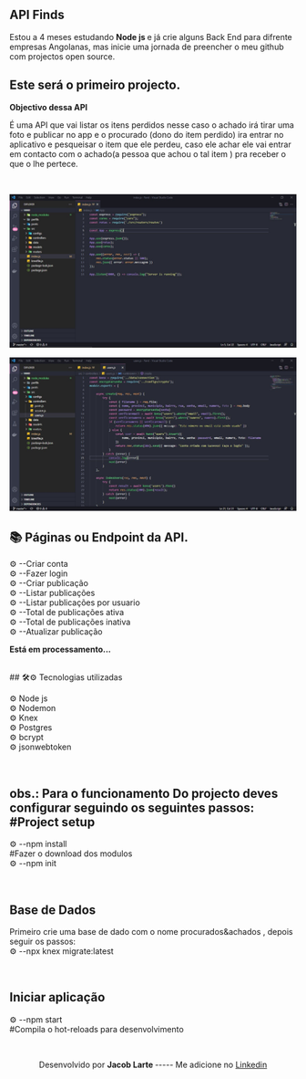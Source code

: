 ## API Finds 
Estou a 4 meses estudando <b> Node js </b>  e já crie  alguns Back End para difrente empresas Angolanas, mas inicie uma jornada de preencher o meu github com projectos open source.


## Este será o primeiro projecto.

<b>Objectivo dessa API </b>   

<p> É uma API que vai listar os itens perdidos nesse caso  o achado irá tirar uma foto e publicar no app e o procurado (dono do item perdido) ira entrar no aplicativo e pesqueisar o item que ele perdeu, caso ele achar ele vai entrar em contacto com o  achado(a pessoa que achou o tal item ) pra receber o que o lhe pertece. </p>

<br>

![Screen index](https://github.com/Jacob-dvlp/api-finds/blob/master/index.jpg)

![user](https://github.com/Jacob-dvlp/api-finds/blob/master/user.jpg)

## 📚 Páginas  ou Endpoint da API.

 ⚙ --Criar conta <br>
 ⚙ --Fazer login <br>
 ⚙ --Criar publicação <br>
 ⚙ --Listar publicações <br>
 ⚙ --Listar publicações por  usuario<br>
 ⚙ --Total  de  publicações ativa <br>
 ⚙ --Total  de  publicações inativa <br>
 ⚙ --Atualizar publicação<br>

<b>Está em processamento...</b>





<br>
## 🛠⚙ Tecnologias utilizadas
 
⚙ Node js <br>
⚙ Nodemon <br>
⚙ Knex  <br>
⚙ Postgres <br>
⚙ bcrypt <br>
⚙ jsonwebtoken <br>


<br>

 ## obs.: Para o funcionamento Do projecto deves configurar seguindo os seguintes passos: #Project setup

 ⚙ --npm install <br>
 #Fazer o download dos modulos <br>
 ⚙ --npm init <br>

<br>

 ## Base de Dados
 Primeiro crie uma base de dado com o nome procurados&achados , depois seguir os passos: <br>
⚙ --npx knex migrate:latest<br>

<br>

## Iniciar aplicação

⚙ --npm start <br>
 #Compila o hot-reloads para desenvolvimento
 
 
 <br>
 
  <p align=center > Desenvolvido por  <b> Jacob Larte </b>  ----- Me adicione no <a href="https://www.linkedin.com/in/jacob-lartes/">Linkedin</a> </p>
 


 
